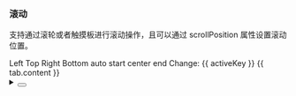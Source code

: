 ### 滚动

支持通过滚轮或者触摸板进行滚动操作，且可以通过 <yc-tag>scrollPosition</yc-tag> 属性设置滚动位置。

<div class="cell-demo vp-raw">
  <yc-space
    direction="vertical"
    size="large">
    <yc-radio-group
      v-model="position"
      type="button">
      <yc-radio value="left">Left</yc-radio>
      <yc-radio value="top">Top</yc-radio>
      <yc-radio value="right">Right</yc-radio>
      <yc-radio value="bottom">Bottom</yc-radio>
    </yc-radio-group>
    <yc-radio-group
      v-model="scrollPosition"
      type="button">
      <yc-radio value="auto">auto</yc-radio>
      <yc-radio value="start">start</yc-radio>
      <yc-radio value="center">center</yc-radio>
      <yc-radio value="end">end</yc-radio>
    </yc-radio-group>
    <yc-button @click="changeActive"> Change: {{ activeKey }}</yc-button>
  </yc-space>
  <yc-tabs
    v-model:activeKey="activeKey"
    :position="position"
    :scrollPosition="scrollPosition"
    style="width: 100%;height: 300px;margin-top: 20px">
    <yc-tab-pane
      v-for="tab in tabs"
      :path="tab.key"
      :title="tab.title">
      {{ tab.content }}
    </yc-tab-pane>
  </yc-tabs>
</div>

<script setup>
import { ref } from 'vue';
const position = ref('top');
const scrollPosition = ref('auto');
const activeKey = ref('Tab1');
const tabs = Array.from({ length: 30 }, (v, i) => {
  return {
    key: `Tab${i + 1}`,
    title: `Tab ${i + 1}`,
    content: `Content of Tab Panel ${i + 1}`,
  };
});
const changeActive = () => {
  activeKey.value = `Tab${Math.floor(Math.random() * 30) + 1}`;
};
</script>

<details>
<summary>
 <button class="code-btn"  >
    <icon-code />
 </button>
</summary>

```vue
<template>
  <yc-space
    direction="vertical"
    size="large">
    <yc-radio-group
      v-model="position"
      type="button">
      <yc-radio value="left">Left</yc-radio>
      <yc-radio value="top">Top</yc-radio>
      <yc-radio value="right">Right</yc-radio>
      <yc-radio value="bottom">Bottom</yc-radio>
    </yc-radio-group>
    <yc-radio-group
      v-model="scrollPosition"
      type="button">
      <yc-radio value="auto">auto</yc-radio>
      <yc-radio value="start">start</yc-radio>
      <yc-radio value="center">center</yc-radio>
      <yc-radio value="end">end</yc-radio>
    </yc-radio-group>
    <yc-button @click="changeActive"> Change: {{ activeKey }}</yc-button>
  </yc-space>
  <yc-tabs
    v-model:activeKey="activeKey"
    :position="position"
    :scrollPosition="scrollPosition"
    style="width: 100%;height: 300px;margin-top: 20px">
    <yc-tab-pane
      v-for="tab in tabs"
      :path="tab.key"
      :title="tab.title">
      {{ tab.content }}
    </yc-tab-pane>
  </yc-tabs>
</template>

<script setup>
import { ref } from 'vue';
const position = ref('top');
const scrollPosition = ref('auto');
const activeKey = ref('Tab1');
const tabs = Array.from({ length: 30 }, (v, i) => {
  return {
    key: `Tab${i + 1}`,
    title: `Tab ${i + 1}`,
    content: `Content of Tab Panel ${i + 1}`,
  };
});
const changeActive = () => {
  activeKey.value = `Tab${Math.floor(Math.random() * 30) + 1}`;
};
</script>
```

</details>
